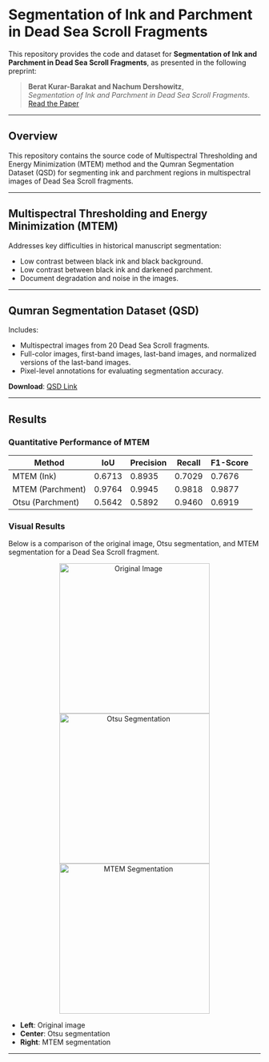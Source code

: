 # Segmentation of Ink and Parchment in Dead Sea Scroll Fragments 	

This repository provides the code and dataset for **Segmentation of Ink and Parchment in Dead Sea Scroll Fragments**, as presented in the following preprint:

> **Berat Kurar-Barakat and Nachum Dershowitz**,  
> *Segmentation of Ink and Parchment in Dead Sea Scroll Fragments*. 
> [Read the Paper](https://www.cs.tau.ac.il/~berat/index.html)

---

## Overview

This repository contains the source code of Multispectral Thresholding and Energy Minimization (MTEM) method and the Qumran Segmentation Dataset (QSD) for segmenting ink and parchment regions in multispectral images of Dead Sea Scroll fragments.

---

## Multispectral Thresholding and Energy Minimization (MTEM)

Addresses key difficulties in historical manuscript segmentation:
  - Low contrast between black ink and black background.
  - Low contrast between black ink and darkened parchment.
  - Document degradation and noise in the images.

---

## Qumran Segmentation Dataset (QSD)

Includes:
- Multispectral images from 20 Dead Sea Scroll fragments.
- Full-color images, first-band images, last-band images, and normalized versions of the last-band images.
- Pixel-level annotations for evaluating segmentation accuracy.

**Download**: [QSD Link](https://github.com/TAU-CH/segmentation_of_ink_and_parchment_in_dead_sea_scroll_fragments/releases/download/v1/QSD.zip)

---

## Results

### Quantitative Performance of MTEM

| Method               | IoU    | Precision | Recall  | F1-Score |
|----------------------|--------|-----------|---------|----------|
| MTEM (Ink)           | 0.6713 | 0.8935    | 0.7029  | 0.7676   |
| MTEM (Parchment)     | 0.9764 | 0.9945    | 0.9818  | 0.9877   |
| Otsu (Parchment)     | 0.5642 | 0.5892    | 0.9460  | 0.6919   |

### Visual Results

Below is a comparison of the original image, Otsu segmentation, and MTEM segmentation for a Dead Sea Scroll fragment.

<p align="center">
  <img src="TAU-CH/segmentation_of_ink_and_parchment_in_dead_sea_scroll_fragments/readme_images/color_124_004.jpg" alt="Original Image" width="300" title="Original Image">
  <img src="TAU-CH/segmentation_of_ink_and_parchment_in_dead_sea_scroll_fragments/readme_images/otsu_124_004.jpg" alt="Otsu Segmentation" width="300" title="Otsu Segmentation">
  <img src="TAU-CH/segmentation_of_ink_and_parchment_in_dead_sea_scroll_fragments/readme_images/mtem_124_004.jpg" width="300" title="MTEM Segmentation">
</p>

- **Left**: Original image  
- **Center**: Otsu segmentation  
- **Right**: MTEM segmentation

---
